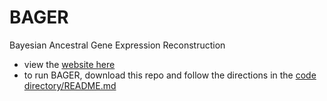 # BAGER

Bayesian Ancestral Gene Expression Reconstruction 
 
 - view the [website here](https://erinfry6.github.io/BAGER/)
 - to run BAGER, download this repo and follow the directions in the [code directory/README.md](https://github.com/erinfry6/BAGER/tree/master/code)